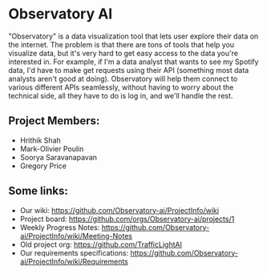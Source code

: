 # Observatory AI

"Observatory" is a data visualization tool that lets user explore their data on the internet. The problem is that there are tons of tools that help you visualize data, but it's very hard to get easy access to the data you're interested in. For example, if I'm a data analyst that wants to see my Spotify data, I'd have to make get requests using their API (something most data analysts aren't good at doing). Observatory will help them connect to various different APIs seamlessly, without having to worry about the technical side, all they have to do is log in, and we'll handle the rest.

## Project Members:
 * Hrithik Shah
 * Mark-Olivier Poulin
 * Soorya Saravanapavan
 * Gregory Price

## Some links:
* Our wiki: https://github.com/Observatory-ai/ProjectInfo/wiki
* Project board: https://github.com/orgs/Observatory-ai/projects/1
* Weekly Progress Notes: https://github.com/Observatory-ai/ProjectInfo/wiki/Meeting-Notes
* Old project org: https://github.com/TrafficLightAI
* Our requirements specifications: https://github.com/Observatory-ai/ProjectInfo/wiki/Requirements 

